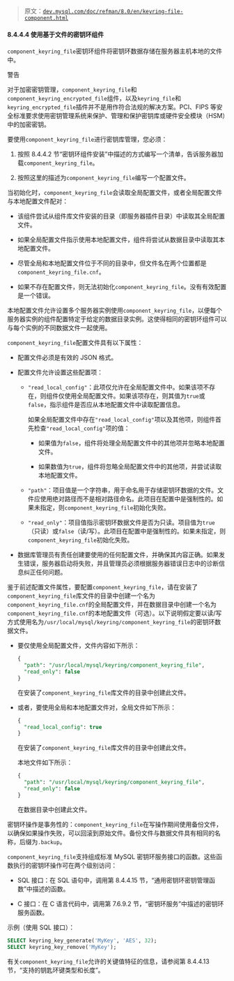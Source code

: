 > 原文：[`dev.mysql.com/doc/refman/8.0/en/keyring-file-component.html`](https://dev.mysql.com/doc/refman/8.0/en/keyring-file-component.html)

#### 8.4.4.4 使用基于文件的密钥环组件

`component_keyring_file`密钥环组件将密钥环数据存储在服务器主机本地的文件中。

警告

对于加密密钥管理，`component_keyring_file`和`component_keyring_encrypted_file`组件，以及`keyring_file`和`keyring_encrypted_file`插件并不是用作符合法规的解决方案。PCI、FIPS 等安全标准要求使用密钥管理系统来保护、管理和保护密钥库或硬件安全模块（HSM）中的加密密钥。

要使用`component_keyring_file`进行密钥库管理，您必须：

1.  按照 8.4.4.2 节“密钥环组件安装”中描述的方式编写一个清单，告诉服务器加载`component_keyring_file`。

1.  按照这里的描述为`component_keyring_file`编写一个配置文件。

当初始化时，`component_keyring_file`会读取全局配置文件，或者全局配置文件与本地配置文件配对：

+   该组件尝试从组件库文件安装的目录（即服务器插件目录）中读取其全局配置文件。

+   如果全局配置文件指示使用本地配置文件，组件将尝试从数据目录中读取其本地配置文件。

+   尽管全局和本地配置文件位于不同的目录中，但文件名在两个位置都是`component_keyring_file.cnf`。

+   如果不存在配置文件，则无法初始化`component_keyring_file`。没有有效配置是一个错误。

本地配置文件允许设置多个服务器实例使用`component_keyring_file`，以便每个服务器实例的组件配置特定于给定的数据目录实例。这使得相同的密钥环组件可以与每个实例的不同数据文件一起使用。

`component_keyring_file`配置文件具有以下属性：

+   配置文件必须是有效的 JSON 格式。

+   配置文件允许设置这些配置项：

    +   `"read_local_config"`：此项仅允许在全局配置文件中。如果该项不存在，则组件仅使用全局配置文件。如果该项存在，则其值为`true`或`false`，指示组件是否应从本地配置文件中读取配置信息。

        如果全局配置文件中存在`"read_local_config"`项以及其他项，则组件首先检查`"read_local_config"`项的值：

        +   如果值为`false`，组件将处理全局配置文件中的其他项并忽略本地配置文件。

        +   如果数值为`true`，组件将忽略全局配置文件中的其他项，并尝试读取本地配置文件。

    +   `"path"`：项目值是一个字符串，用于命名用于存储密钥环数据的文件。文件应使用绝对路径而不是相对路径命名。此项目在配置中是强制性的。如果未指定，则`component_keyring_file`初始化失败。

    +   `"read_only"`：项目值指示密钥环数据文件是否为只读。项目值为`true`（只读）或`false`（读/写）。此项目在配置中是强制性的。如果未指定，则`component_keyring_file`初始化失败。

+   数据库管理员有责任创建要使用的任何配置文件，并确保其内容正确。如果发生错误，服务器启动将失败，并且管理员必须根据服务器错误日志中的诊断信息纠正任何问题。

鉴于前述配置文件属性，要配置`component_keyring_file`，请在安装了`component_keyring_file`库文件的目录中创建一个名为`component_keyring_file.cnf`的全局配置文件，并在数据目录中创建一个名为`component_keyring_file.cnf`的本地配置文件（可选）。以下说明假定要以读/写方式使用名为`/usr/local/mysql/keyring/component_keyring_file`的密钥环数据文件。

+   要仅使用全局配置文件，文件内容如下所示：

    ```sql
    {
      "path": "/usr/local/mysql/keyring/component_keyring_file",
      "read_only": false
    }
    ```

    在安装了`component_keyring_file`库文件的目录中创建此文件。

+   或者，要使用全局和本地配置文件对，全局文件如下所示：

    ```sql
    {
      "read_local_config": true
    }
    ```

    在安装了`component_keyring_file`库文件的目录中创建此文件。

    本地文件如下所示：

    ```sql
    {
      "path": "/usr/local/mysql/keyring/component_keyring_file",
      "read_only": false
    }
    ```

    在数据目录中创建此文件。

密钥环操作是事务性的：`component_keyring_file`在写操作期间使用备份文件，以确保如果操作失败，可以回滚到原始文件。备份文件与数据文件具有相同的名称，后缀为`.backup`。

`component_keyring_file`支持组成标准 MySQL 密钥环服务接口的函数。这些函数执行的密钥环操作可在两个级别访问：

+   SQL 接口：在 SQL 语句中，调用第 8.4.4.15 节，“通用密钥环密钥管理函数”中描述的函数。

+   C 接口：在 C 语言代码中，调用第 7.6.9.2 节，“密钥环服务”中描述的密钥环服务函数。

示例（使用 SQL 接口）：

```sql
SELECT keyring_key_generate('MyKey', 'AES', 32);
SELECT keyring_key_remove('MyKey');
```

有关`component_keyring_file`允许的关键值特征的信息，请参阅第 8.4.4.13 节，“支持的钥匙环键类型和长度”。
